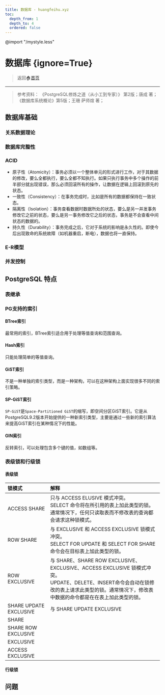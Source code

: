 ```yaml
---
title: 数据库 - huangfeihu.xyz
toc:
  depth_from: 1
  depth_to: 4
  ordered: false
---
```

@import "/mystyle.less"

# 数据库 {ignore=True}
> 返回:house:[首页](../index.html)

---------------------------
> 参考资料：
> 《PostgreSQL修炼之道（从小工到专家）》 第2版；唐成 著；
> 《数据库系统概论》第5版；王珊 萨师煊 著；
## 数据库基础

### 关系数据理论

### 数据库完整性

### ACID
- 原子性（Atomicity）：事务必须以一个整体单元的形式进行工作，对于其数据的修改，要么全都执行，要么全都不知执行。如果只执行事务中多个操作的前半部分就出现错误，那么必须回滚所有的操作，让数据在逻辑上回滚到原先的状态。
- 一致性（Consistency）：在事务完成时，比如是所有的数据都保持在一致状态。
- 隔离性（Isolation）：事务查看数据时数据所处的状态，要么是另一并发事务修改它之前的状态，要么是另一事务修改它之后的状态，事务是不会查看中间状态的数据的。
- 持久性（Durability）：事务完成之后，它对于系统的影响是永久性的。即使今后出现致命的系统故障（如机器重启，断电），数据也将一直保持。

### E-R模型

### 并发控制

## PostgreSQL 特点

### 表继承


### PG支持的索引

#### BTree索引
最常用的索引，BTree索引适合用于处理等值查询和范围查询。

#### Hash索引
只能处理简单的等值查询。

#### GiST索引
不是一种单独的索引类型，而是一种架构，可以在这种架构上面实现很多不同的索引策略。

#### SP-GiST索引
`SP-GiST`是`Space-Partitioned GiST`的缩写，即空间分区GiST索引。它是从PostgreSQL9.2版本开始提供的一种新索引类型，主要是通过一些新的索引算法来提高GiST索引在某种情况下的性能。

#### GIN索引
反转索引，可以处理包含多个键的值，如数组等。

### 表级锁和行级锁

#### 表级锁

| 锁模式                 | 解释                                                                                                                                                                                               |
| :--------------------- | :------------------------------------------------------------------------------------------------------------------------------------------------------------------------------------------------- |
| ACCESS SHARE           | 只与 ACCESS ELUSIVE 模式冲突。<br/> SELECT 命令将在所引用的表上加此类型的锁。通常情况下，任何只读取表而不修改表的查询都会请求这种锁模式。                                                          |
| ROW SHARE              | 与 EXCLUSIVE 和 ACCESS EXCLUSIVE 锁模式冲突。<br/> SELECT FOR UPDATE 和 SELECT FOR SHARE命令会在目标表上加此类型的锁。                                                                             |
| ROW EXCLUSIVE          | 与 SHARE、SHARE ROW EXCLUSIVE、EXCLUSIVE、ACCESS EXCLUSIVE 锁模式冲突。<br/>UPDATE、DELETE、INSERT命令会自动在锁修改的表上请求此类型的锁。通常情况下，修改表中数据的命令都是在在表上加此类型的锁。 |
| SHARE UPDATE EXCLUSIVE | 与 SHARE UPDATE EXCLUSIVE                                                                                                                                                                          |
| SHARE                  |                                                                                                                                                                                                    |
| SHARE ROW EXCLUSIVE    |                                                                                                                                                                                                    |
| EXCLUSIVE              |                                                                                                                                                                                                    |
| ACCESS EXCLUSIVE       |                                                                                                                                                                                                    |

#### 行级锁


## 问题